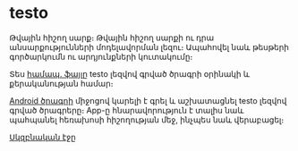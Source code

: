 # testo

Թվային հիշող սարք։ Թվային հիշող սարքի ու դրա անսարքությունների մոդելավորման լեզու։ Ապահովել նաև թեսթերի գործարկումն ու արդյունքների կուտակումը։

Տես [համապ․ ֆայլը](Discussion.md) testo լեզվով գրված ծրագրի օրինակի և քերականության համար։

[Android ծրագրի](demo/app-release.apk) միջոցով կարելի է գրել և աշխատացնել testo լեզվով գրված ծրագրերը։ App-ը հնարավորություն է տալիս նաև պահպանել
հեռախոսի հիշողության մեջ, ինչպես նաև վերաբացել։ 

[Սկզբնական էջը](demo/demo_1.jpeg)
